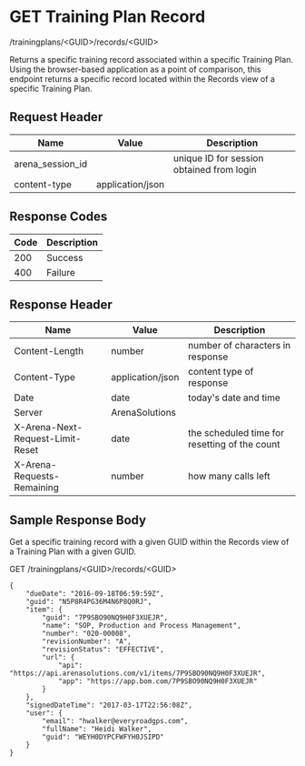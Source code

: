 # GET Training Plan Record


/trainingplans/&lt;GUID&gt;/records/&lt;GUID&gt;

Returns a specific training record associated within a specific Training Plan. Using the browser\-based application as a point of comparison, this endpoint returns a specific record located within the Records view of a specific Training Plan.

## Request Header

| Name<br> | Value<br> | Description<br> |
|  --- |  --- |  --- | 
| arena_session_id<br> |   | unique ID for session obtained from login<br> |
| content\-type<br> | application/json<br> |   |

## Response Codes

| Code<br> | Description<br> |
|  --- |  --- | 
| 200<br> | Success<br> |
| 400<br> | Failure<br> |

## Response Header

| Name<br> | Value<br> | Description<br> |
|  --- |  --- |  --- | 
| Content\-Length<br> | number<br> | number of characters in response<br> |
| Content\-Type<br> | application/json<br> | content type of response<br> |
| Date<br> | date<br> | today's date and time<br> |
| Server<br> | ArenaSolutions<br> |   |
| X\-Arena\-Next\-Request\-Limit\-Reset<br> | date<br> | the scheduled time for resetting of the count<br> |
| X\-Arena\-Requests\-Remaining<br> | number<br> | how many calls left<br> |

## Sample Response Body
Get a specific training record with a given GUID within the Records view of a  Training Plan with a given GUID.

GET /trainingplans/&lt;GUID&gt;/records/&lt;GUID&gt;

```
{
    "dueDate": "2016-09-18T06:59:59Z",
    "guid": "N5P8R4PG36M4N6P8Q0RJ",
    "item": {
        "guid": "7P9SBO90NQ9H0F3XUEJR",
        "name": "SOP, Production and Process Management",
        "number": "020-00008",
        "revisionNumber": "A",
        "revisionStatus": "EFFECTIVE",
        "url": {
            "api": "https://api.arenasolutions.com/v1/items/7P9SBO90NQ9H0F3XUEJR",
            "app": "https://app.bom.com/7P9SBO90NQ9H0F3XUEJR"
        }
    },
    "signedDateTime": "2017-03-17T22:56:08Z",
    "user": {
        "email": "hwalker@everyroadgps.com",
        "fullName": "Heidi Walker",
        "guid": "WEYH0DYPCFWFYH0JSIPD"
    }
}
```
